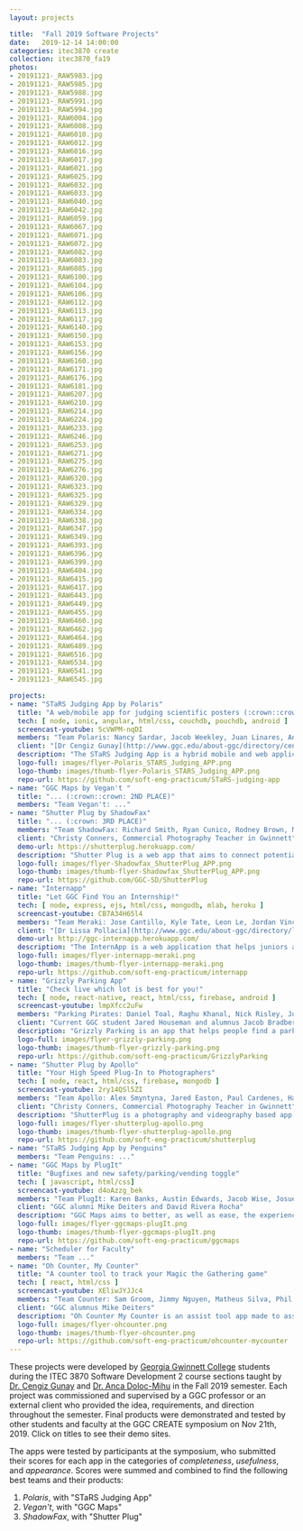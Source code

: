```yaml
---
layout: projects

title:  "Fall 2019 Software Projects"
date:   2019-12-14 14:00:00
categories: itec3870 create
collection: itec3870_fa19
photos:
- 20191121-_RAW5983.jpg
- 20191121-_RAW5985.jpg
- 20191121-_RAW5988.jpg
- 20191121-_RAW5991.jpg
- 20191121-_RAW5994.jpg
- 20191121-_RAW6004.jpg
- 20191121-_RAW6008.jpg
- 20191121-_RAW6010.jpg
- 20191121-_RAW6012.jpg
- 20191121-_RAW6016.jpg
- 20191121-_RAW6017.jpg
- 20191121-_RAW6021.jpg
- 20191121-_RAW6025.jpg
- 20191121-_RAW6032.jpg
- 20191121-_RAW6033.jpg
- 20191121-_RAW6040.jpg
- 20191121-_RAW6042.jpg
- 20191121-_RAW6059.jpg
- 20191121-_RAW6067.jpg
- 20191121-_RAW6071.jpg
- 20191121-_RAW6072.jpg
- 20191121-_RAW6082.jpg
- 20191121-_RAW6083.jpg
- 20191121-_RAW6085.jpg
- 20191121-_RAW6100.jpg
- 20191121-_RAW6104.jpg
- 20191121-_RAW6106.jpg
- 20191121-_RAW6112.jpg
- 20191121-_RAW6113.jpg
- 20191121-_RAW6117.jpg
- 20191121-_RAW6140.jpg
- 20191121-_RAW6150.jpg
- 20191121-_RAW6153.jpg
- 20191121-_RAW6156.jpg
- 20191121-_RAW6160.jpg
- 20191121-_RAW6171.jpg
- 20191121-_RAW6176.jpg
- 20191121-_RAW6181.jpg
- 20191121-_RAW6207.jpg
- 20191121-_RAW6210.jpg
- 20191121-_RAW6214.jpg
- 20191121-_RAW6224.jpg
- 20191121-_RAW6233.jpg
- 20191121-_RAW6246.jpg
- 20191121-_RAW6253.jpg
- 20191121-_RAW6271.jpg
- 20191121-_RAW6275.jpg
- 20191121-_RAW6276.jpg
- 20191121-_RAW6320.jpg
- 20191121-_RAW6323.jpg
- 20191121-_RAW6325.jpg
- 20191121-_RAW6329.jpg
- 20191121-_RAW6334.jpg
- 20191121-_RAW6338.jpg
- 20191121-_RAW6347.jpg
- 20191121-_RAW6349.jpg
- 20191121-_RAW6393.jpg
- 20191121-_RAW6396.jpg
- 20191121-_RAW6399.jpg
- 20191121-_RAW6404.jpg
- 20191121-_RAW6415.jpg
- 20191121-_RAW6417.jpg
- 20191121-_RAW6443.jpg
- 20191121-_RAW6449.jpg
- 20191121-_RAW6455.jpg
- 20191121-_RAW6460.jpg
- 20191121-_RAW6462.jpg
- 20191121-_RAW6464.jpg
- 20191121-_RAW6489.jpg
- 20191121-_RAW6516.jpg
- 20191121-_RAW6534.jpg
- 20191121-_RAW6541.jpg
- 20191121-_RAW6545.jpg

projects:
- name: "STaRS Judging App by Polaris"
  title: "A web/mobile app for judging scientific posters (:crown::crown::crown: 1ST PLACE)"
  tech: [ node, ionic, angular, html/css, couchdb, pouchdb, android ]
  screencast-youtube: 5cVWPM-nqDI
  members: "Team Polaris: Nancy Sardar, Jacob Weekley, Juan Linares, Andrew Plourde"
  client: "[Dr Cengiz Gunay](http://www.ggc.edu/about-ggc/directory/cengiz-gunay) and [Dr Anca Doloc-Mihu](http://www.ggc.edu/about-ggc/directory/anca-doloc-mihu)"
  description: "The STaRS Judging App is a hybrid mobile and web application for faculty judges to utilize during the STaRS poster competition held at Georgia Gwinnett College. It is used to facilitate and manage the ratings judges provide and keeps track of them whether the application is online or offline. Also provides results for student presenters to check their scores. The main goal of this application is to provide faculty judges with an easier, user-friendly interface to submit their ratings and critiques for student posters during the STaRS event."
  logo-full: images/flyer-Polaris_STARS_Judging_APP.png
  logo-thumb: images/thumb-flyer-Polaris_STARS_Judging_APP.png
  repo-url: https://github.com/soft-eng-practicum/STaRS-judging-app
- name: "GGC Maps by Vegan't "
  title: "... (:crown::crown: 2ND PLACE)"
  members: "Team Vegan't: ..." 
- name: "Shutter Plug by ShadowFax"
  title: "... (:crown: 3RD PLACE)"
  members: "Team ShadowFax: Richard Smith, Ryan Cunico, Rodney Brown, Malik Norford"
  client: "Christy Conners, Commercial Photography Teacher in Gwinnett"
  demo-url: https://shutterplug.herokuapp.com/
  description: "Shutter Plug is a web app that aims to connect potential customers with photographers and videographers, focusing on local and upcoming artists. These artists will have the ability to create a custom profile that highlights their areas of expertise and provide links to their social media accounts, thereby increasing their exposure to new clients. Potential clients can search for artists via different parameters such as: name, location and specialization."
  logo-full: images/flyer-Shadowfax_ShutterPlug_APP.png
  logo-thumb: images/thumb-flyer-Shadowfax_ShutterPlug_APP.png
  repo-url: https://github.com/GGC-SD/ShutterPlug
- name: "Internapp"
  title: "Let GGC Find You an Internship!"
  tech: [ node, express, ejs, html/css, mongodb, mlab, heroku ]
  screencast-youtube: CB7A34H65l4
  members: "Team Meraki: Jose Cantillo, Kyle Tate, Leon Le, Jordan Vincent, Ethan Kim"
  client: "[Dr Lissa Pollacia](http://www.ggc.edu/about-ggc/directory/lissa-pollacia) and [Dr Latanya Hammonds-Odie](http://www.ggc.edu/about-ggc/directory/latanya-hammonds-odie)"
  demo-url: http://ggc-internapp.herokuapp.com/
  description: "The InternApp is a web application that helps juniors and seniors majoring in biology and information technology apply for internships and research opportunities. Students can access pertinent information for available internships, upload their resumes, fill out important forms, and send their applications to the biology and ITEC programs' respective internship coordinators all through the InternApp. Additionally, the InternApp gives internship coordinators a way to access student applications and forms in one place, helping them to organize, process, and expedite internship applications for GGC students."
  logo-full: images/flyer-internapp-meraki.png
  logo-thumb: images/thumb-flyer-internapp-meraki.png
  repo-url: https://github.com/soft-eng-practicum/internapp
- name: "Grizzly Parking App"
  title: "Check live which lot is best for you!"
  tech: [ node, react-native, react, html/css, firebase, android ]
  screencast-youtube: lmpXfcc2uFw
  members: "Parking Pirates: Daniel Toal, Raghu Khanal, Nick Risley, Joshua Walton, Mark Levengood"
  client: "Current GGC student Jared Houseman and alumnus Jacob Bradberry"
  description: "Grizzly Parking is an app that helps people find a parking spot on GGC Campus. The app allows users to log in and create their own accounts. Each account can view the lots via color indicators showing which lots are more available. When the user parks it will update the system and the color indicator in their respective lot.  User Authentication, Forgot Password and the Parking Lots were all integrated through Google’s Firebase Platform.  This mobile app was [originally written](../itec3870_fa18/#Grizzly+Parking) in an Ionic Framework, but we decided to abandon that codebase and rewrite it in React Native.  This ended up being a good choice for us even though some experienced errors throughout the semester."
  logo-full: images/flyer-grizzly-parking.png
  logo-thumb: images/thumb-flyer-grizzly-parking.png
  repo-url: https://github.com/soft-eng-practicum/GrizzlyParking
- name: "Shutter Plug by Apollo"
  title: "Your High Speed Plug-In to Photographers"
  tech: [ node, react, html/css, firebase, mongodb ]
  screencast-youtube: 2ry14QSl5ZI
  members: "Team Apollo: Alex Smyntyna, Jared Easton, Paul Cardenes, Haylee Anderson"
  client: "Christy Conners, Commercial Photography Teacher in Gwinnett"
  description: "ShutterPlug is a photography and videography based app where the goal is to connect customers and business owners to photographers and videographers. Photographers will have access to a web based platform that will launch their business to a higher level of exposure. Photographers/Videographers can simply upload a custom profile and link their social media and websites to the Shutter Plug App to gain thousands of potential clients. Clients can quickly browse through different photographer profiles easily by using Shutter Plug’s filters such as: Location, Availability, Price Range, Portrait/Studio, Wedding, Product, Sports, Architecture, Interior Design, Events and/or drone. There is also a scrolling feed that keeps everyone updated on events, advertisements, photo contests and more."
  logo-full: images/flyer-shutterplug-apollo.png
  logo-thumb: images/thumb-flyer-shutterplug-apollo.png
  repo-url: https://github.com/soft-eng-practicum/shutterplug
- name: "STaRS Judging App by Penguins"
  members: "Team Penguins: ..."
- name: "GGC Maps by PlugIt"
  title: "Bugfixes and new safety/parking/vending toggle"
  tech: [ javascript, html/css]
  screencast-youtube: d4oAzzg_bek
  members: "Team PlugIt: Karen Banks, Austin Edwards, Jacob Wise, Josue Pastore-Manzano"
  client: "GGC alumni Mike Deiters and David Rivera Rocha"
  description: "GGC Maps aims to better, as well as ease, the experience of students at GGC when trying to find various locations across campus. It allows users to search rooms and have them be highlighted on an interactive map for easier meetups, less time wasted finding that one classroom for the first time, and easier navigation across campus for guests. This is the latest iteration of a [previous project](../featured/ggc-maps)."
  logo-full: images/flyer-ggcmaps-plugIt.png
  logo-thumb: images/thumb-flyer-ggcmaps-plugIt.png
  repo-url: https://github.com/soft-eng-practicum/ggcmaps
- name: "Scheduler for Faculty"
  members: "Team ..."
- name: "Oh Counter, My Counter"
  title: "A counter tool to track your Magic the Gathering game"
  tech: [ react, html/css ]
  screencast-youtube: XEliwJYJJc4
  members: "Team Counter: Sam Groom, Jimmy Nguyen, Matheus Silva, Phil Chazares, Weston Armstrong"
  client: "GGC alumnus Mike Deiters"
  description: "Oh Counter My Counter is an assist tool app made to assist users when they play Magic the Gathering or other board/card game. It will be easily accessible through the website so that any user can just go to the page and use it. It will include a compact view so that multiple users can have the convenience of tracking their data while playing their game. There will be features such as unique dices, coin flips, timers, and random player selectors. Currently, the tool will assist Magic the Gathering (Standard and Commander), Yugioh, Munchkin and will support up to 8 players."
  logo-full: images/flyer-ohcounter.png
  logo-thumb: images/thumb-flyer-ohcounter.png
  repo-url: https://github.com/soft-eng-practicum/ohcounter-mycounter
---
```


These projects were developed by [Georgia Gwinnett College][ggc]
students during the ITEC 3870 Software Development 2 course sections
taught by [Dr. Cengiz Gunay][gunay-ggc]
and [Dr. Anca Doloc-Mihu][doloc-ggc] in the Fall 2019 semester. Each
project was commissioned and supervised by a GGC professor or an
external client who provided the idea, requirements, and direction
throughout the semester. Final products were demonstrated and tested
by other students and faculty at the GGC CREATE symposium on Nov
21th, 2019. Click on titles to see their demo sites.

The apps were tested by participants at the symposium, who submitted
their scores for each app in the categories of *completeness*,
*usefulness*, and *appearance*. Scores were summed and combined to
find the following best teams and their products:

1.    *Polaris*, with "STaRS Judging App"
2.    *Vegan't*, with "GGC Maps"
3.    *ShadowFax*, with "Shutter Plug"
	
[ggc]:		http://www.ggc.edu
[gunay-ggc]: 	http://www.ggc.edu/about-ggc/directory/cengiz-gunay
[doloc-ggc]: 	http://www.ggc.edu/about-ggc/directory/anca-doloc-mihu

